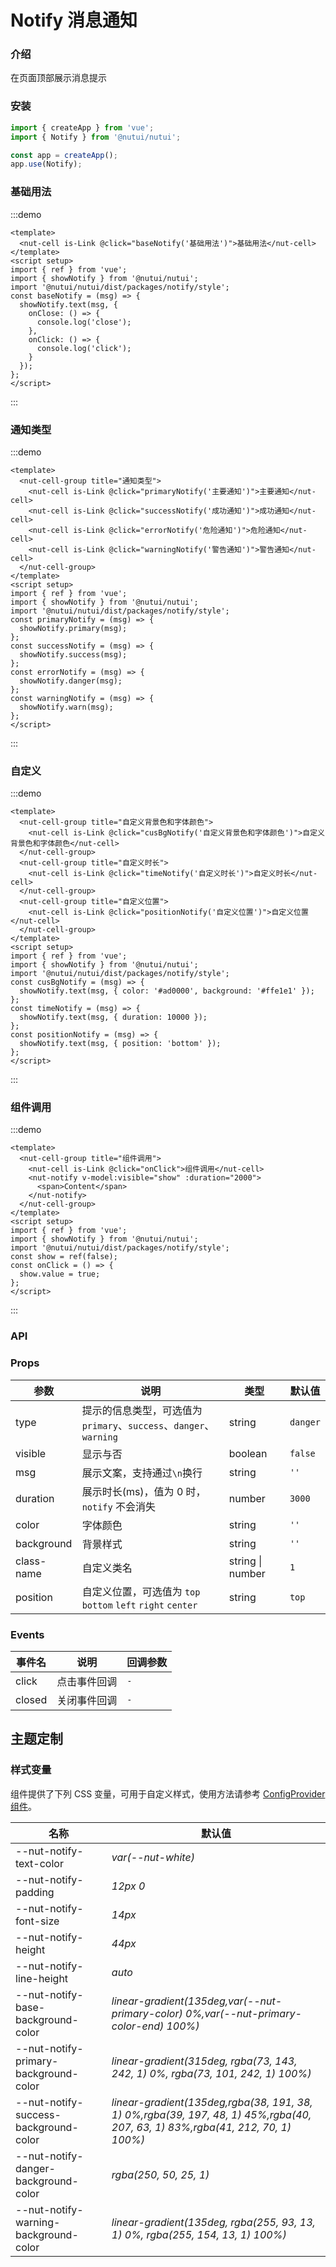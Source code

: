 # Notify 消息通知

### 介绍

在页面顶部展示消息提示

### 安装

```js
import { createApp } from 'vue';
import { Notify } from '@nutui/nutui';

const app = createApp();
app.use(Notify);
```

### 基础用法

:::demo

```vue
<template>
  <nut-cell is-Link @click="baseNotify('基础用法')">基础用法</nut-cell>
</template>
<script setup>
import { ref } from 'vue';
import { showNotify } from '@nutui/nutui';
import '@nutui/nutui/dist/packages/notify/style';
const baseNotify = (msg) => {
  showNotify.text(msg, {
    onClose: () => {
      console.log('close');
    },
    onClick: () => {
      console.log('click');
    }
  });
};
</script>
```

:::

### 通知类型

:::demo

```vue
<template>
  <nut-cell-group title="通知类型">
    <nut-cell is-Link @click="primaryNotify('主要通知')">主要通知</nut-cell>
    <nut-cell is-Link @click="successNotify('成功通知')">成功通知</nut-cell>
    <nut-cell is-Link @click="errorNotify('危险通知')">危险通知</nut-cell>
    <nut-cell is-Link @click="warningNotify('警告通知')">警告通知</nut-cell>
  </nut-cell-group>
</template>
<script setup>
import { ref } from 'vue';
import { showNotify } from '@nutui/nutui';
import '@nutui/nutui/dist/packages/notify/style';
const primaryNotify = (msg) => {
  showNotify.primary(msg);
};
const successNotify = (msg) => {
  showNotify.success(msg);
};
const errorNotify = (msg) => {
  showNotify.danger(msg);
};
const warningNotify = (msg) => {
  showNotify.warn(msg);
};
</script>
```

:::

### 自定义

:::demo

```vue
<template>
  <nut-cell-group title="自定义背景色和字体颜色">
    <nut-cell is-Link @click="cusBgNotify('自定义背景色和字体颜色')">自定义背景色和字体颜色</nut-cell>
  </nut-cell-group>
  <nut-cell-group title="自定义时长">
    <nut-cell is-Link @click="timeNotify('自定义时长')">自定义时长</nut-cell>
  </nut-cell-group>
  <nut-cell-group title="自定义位置">
    <nut-cell is-Link @click="positionNotify('自定义位置')">自定义位置</nut-cell>
  </nut-cell-group>
</template>
<script setup>
import { ref } from 'vue';
import { showNotify } from '@nutui/nutui';
import '@nutui/nutui/dist/packages/notify/style';
const cusBgNotify = (msg) => {
  showNotify.text(msg, { color: '#ad0000', background: '#ffe1e1' });
};
const timeNotify = (msg) => {
  showNotify.text(msg, { duration: 10000 });
};
const positionNotify = (msg) => {
  showNotify.text(msg, { position: 'bottom' });
};
</script>
```

:::

### 组件调用

:::demo

```vue
<template>
  <nut-cell-group title="组件调用">
    <nut-cell is-Link @click="onClick">组件调用</nut-cell>
    <nut-notify v-model:visible="show" :duration="2000">
      <span>Content</span>
    </nut-notify>
  </nut-cell-group>
</template>
<script setup>
import { ref } from 'vue';
import { showNotify } from '@nutui/nutui';
import '@nutui/nutui/dist/packages/notify/style';
const show = ref(false);
const onClick = () => {
  show.value = true;
};
</script>
```

:::

### API

### Props

| 参数 | 说明 | 类型 | 默认值 |
|  ---  |  ---  |  ---  |  ---  |
| type | 提示的信息类型，可选值为`primary`、`success`、`danger`、`warning` | string | `danger` |
| visible | 显示与否 | boolean | `false` |
| msg | 展示文案，支持通过`\n`换行 | string | `''` |
| duration | 展示时长(ms)，值为 0 时，`notify` 不会消失 | number | `3000` |
| color | 字体颜色 | string | `''` |
| background | 背景样式 | string | `''` |
| class-name | 自定义类名 | string \| number | `1` |
| position | 自定义位置，可选值为 `top` `bottom` `left` `right` `center` | string | `top` |

### Events

| 事件名 | 说明 | 回调参数 |
|  ---  |  ---  |  ---  |
| click | 点击事件回调 | `-` |
| closed | 关闭事件回调 | `-` |

## 主题定制

### 样式变量

组件提供了下列 CSS 变量，可用于自定义样式，使用方法请参考 [ConfigProvider 组件](#/zh-CN/component/configprovider)。

| 名称 | 默认值 |
|  ---  |  ---  |
| --nut-notify-text-color | _var(--nut-white)_ |
| --nut-notify-padding | _12px 0_ |
| --nut-notify-font-size | _14px_ |
| --nut-notify-height | _44px_ |
| --nut-notify-line-height | _auto_ |
| --nut-notify-base-background-color | _linear-gradient(135deg,var(--nut-primary-color) 0%,var(--nut-primary-color-end) 100%)_ |
| --nut-notify-primary-background-color | _linear-gradient(315deg, rgba(73, 143, 242, 1) 0%, rgba(73, 101, 242, 1) 100%)_ |
| --nut-notify-success-background-color | _linear-gradient(135deg,rgba(38, 191, 38, 1) 0%,rgba(39, 197, 48, 1) 45%,rgba(40, 207, 63, 1) 83%,rgba(41, 212, 70, 1) 100%)_ |
| --nut-notify-danger-background-color | _rgba(250, 50, 25, 1)_ |
| --nut-notify-warning-background-color | _linear-gradient(135deg, rgba(255, 93, 13, 1) 0%, rgba(255, 154, 13, 1) 100%)_ |
